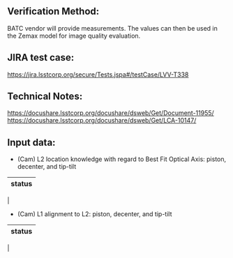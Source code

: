 Verification Method:
---

BATC vendor will provide measurements. The values can then be used in the Zemax model for image quality evaluation.

JIRA test case:
---
https://jira.lsstcorp.org/secure/Tests.jspa#/testCase/LVV-T338

Technical Notes:
---
https://docushare.lsstcorp.org/docushare/dsweb/Get/Document-11955/
https://docushare.lsstcorp.org/docushare/dsweb/Get/LCA-10147/

Input data:
---
* (Cam) L2 location knowledge with regard to Best Fit Optical Axis: piston, decenter, and tip-tilt

status |
-|
|

* (Cam) L1 alignment to L2: piston, decenter, and tip-tilt

status |
-|
|


